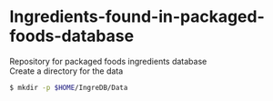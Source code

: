 # Ingredients-found-in-packaged-foods-database
Repository for packaged foods ingredients database<br>
Create a directory for the data
```bash
$ mkdir -p $HOME/IngreDB/Data
```
